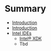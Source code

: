 # Summary

* [Introduction](README.md)
* [Introduction](documentation/Introduction.md)
* [Intel IDEs](documentation/IntelIDEs.md)
   * [Intel® XDK](documentation/IntelXdk.md)
   * Tbd

